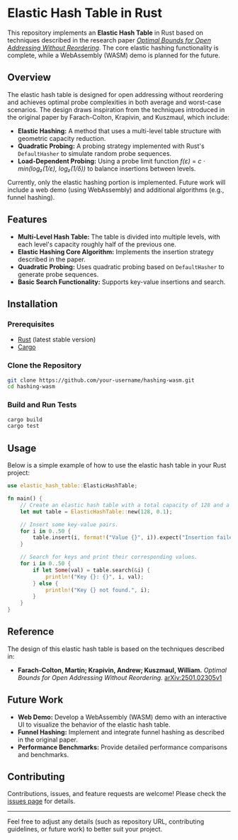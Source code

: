 # Elastic Hash Table in Rust

This repository implements an **Elastic Hash Table** in Rust based on techniques described in the research paper [*Optimal Bounds for Open Addressing Without Reordering*](https://arxiv.org/abs/2501.02305v1). The core elastic hashing functionality is complete, while a WebAssembly (WASM) demo is planned for the future.

## Overview

The elastic hash table is designed for open addressing without reordering and achieves optimal probe complexities in both average and worst-case scenarios. The design draws inspiration from the techniques introduced in the original paper by Farach-Colton, Krapivin, and Kuszmaul, which include:

- **Elastic Hashing:** A method that uses a multi-level table structure with geometric capacity reduction.
- **Quadratic Probing:** A probing strategy implemented with Rust's `DefaultHasher` to simulate random probe sequences.
- **Load-Dependent Probing:** Using a probe limit function _f(ε)_ = _c · min(log₂(1/ε), log₂(1/δ))_ to balance insertions between levels.

Currently, only the elastic hashing portion is implemented. Future work will include a web demo (using WebAssembly) and additional algorithms (e.g., funnel hashing).

## Features

- **Multi-Level Hash Table:** The table is divided into multiple levels, with each level's capacity roughly half of the previous one.
- **Elastic Hashing Core Algorithm:** Implements the insertion strategy described in the paper.
- **Quadratic Probing:** Uses quadratic probing based on `DefaultHasher` to generate probe sequences.
- **Basic Search Functionality:** Supports key-value insertions and search.

## Installation

### Prerequisites

- [Rust](https://www.rust-lang.org/) (latest stable version)
- [Cargo](https://doc.rust-lang.org/cargo/)

### Clone the Repository

```bash
git clone https://github.com/your-username/hashing-wasm.git
cd hashing-wasm
```

### Build and Run Tests

```bash
cargo build
cargo test
```

## Usage

Below is a simple example of how to use the elastic hash table in your Rust project:

```rust
use elastic_hash_table::ElasticHashTable;

fn main() {
    // Create an elastic hash table with a total capacity of 128 and a delta of 0.1.
    let mut table = ElasticHashTable::new(128, 0.1);

    // Insert some key-value pairs.
    for i in 0..50 {
        table.insert(i, format!("Value {}", i)).expect("Insertion failed");
    }

    // Search for keys and print their corresponding values.
    for i in 0..50 {
        if let Some(val) = table.search(&i) {
            println!("Key {}: {}", i, val);
        } else {
            println!("Key {} not found.", i);
        }
    }
}
```

## Reference

The design of this elastic hash table is based on the techniques described in:

- **Farach-Colton, Martín; Krapivin, Andrew; Kuszmaul, William.** *Optimal Bounds for Open Addressing Without Reordering.* [arXiv:2501.02305v1](https://arxiv.org/abs/2501.02305v1)

## Future Work

- **Web Demo:** Develop a WebAssembly (WASM) demo with an interactive UI to visualize the behavior of the elastic hash table.
- **Funnel Hashing:** Implement and integrate funnel hashing as described in the original paper.
- **Performance Benchmarks:** Provide detailed performance comparisons and benchmarks.

## Contributing

Contributions, issues, and feature requests are welcome! Please check the [issues page](https://github.com/asheehuang/hashing-wasm/issues) for details.

---

Feel free to adjust any details (such as repository URL, contributing guidelines, or future work) to better suit your project.